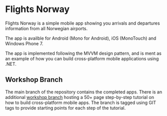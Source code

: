 # Flights Norway
Flights Norway is a simple mobile app showing you
arrivals and departures information from all Norwegian airports.

The app is availble for Android (Mono for Android), iOS (MonoTouch)
and Windows Phone 7.

The app is implemented following the MVVM design pattern, and is ment
as an example of how you can build cross-platform mobile applications 
using .NET.

## Workshop Branch
The main branch of the repository contains the completed apps.
There is an additional [workshop branch](https://github.com/follesoe/FlightsNorway/tree/workshop) hosting a 50+ page 
step-by-step tutorial on how to build cross-platform mobile apps. The
branch is tagged using GIT tags to provide starting points for each
step of the tutorial.